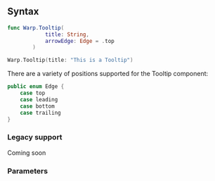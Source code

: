 

## Syntax

```swift example
func Warp.Tooltip(
            title: String,
            arrowEdge: Edge = .top
        )
```

```swift example
Warp.Tooltip(title: "This is a Tooltip")
```

There are a variety of positions supported for the Tooltip component:

```swift example
public enum Edge {
    case top
    case leading
    case bottom
    case trailing
}
```

### Legacy support
Coming soon

### Parameters

<api-table type=iOS component="Tooltip" />